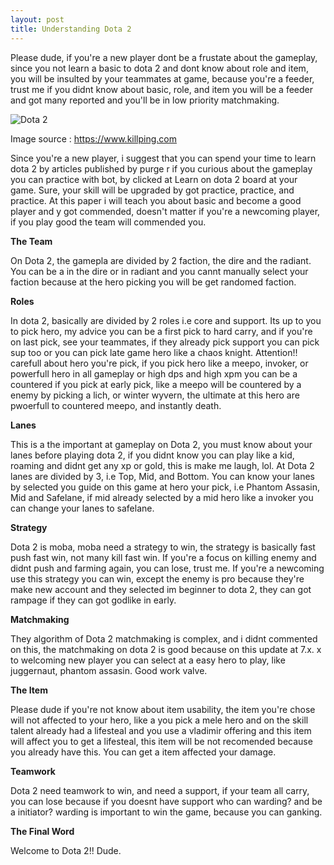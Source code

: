 ```yaml
---
layout: post
title: Understanding Dota 2
---
```


Please dude, if you're a new player dont be a frustate about the gameplay, since you not learn a basic to dota 2 and dont know
about role and item, you will be insulted by your teammates at game, because you're a feeder, trust me if you didnt know about basic,
role, and item you will be a feeder and got many reported and you'll be in low priority matchmaking.

![Dota 2](https://www.killping.com/blog/wp-content/uploads/2015/05/20141223121131a0dz4ak3w8am33jp.jpg)

Image source : https://www.killping.com

Since you're a new player, i suggest that you can spend your time to learn dota 2 by articles published by purge r if you curious about the gameplay you can practice with bot, by clicked at Learn on dota 2 board at your game. Sure, your skill
will be upgraded by got practice, practice, and practice. At this paper i will teach you about basic and become a good player and y
got commended, doesn't matter if you're a newcoming player, if you play good the team will commended you.

**The Team**

On Dota 2, the gamepla are divided by 2 faction, the dire and the radiant. You can be a in the dire or in radiant and you cannt manually
select your faction because at the hero picking you will be get randomed faction.

**Roles**

In dota 2, basically are divided by 2 roles i.e core and support. Its up to you to pick hero, my advice you can be a first pick to
hard carry, and if you're on last pick, see your teammates, if they already pick support you can pick sup too or you can pick late
game hero like a chaos knight. Attention!! carefull about hero you're pick, if you pick hero like a meepo, invoker, or powerfull
hero in all gameplay or high dps and high xpm you can be a countered if you pick at early pick, like a meepo will be countered by a
enemy by picking a lich, or winter wyvern, the ultimate at this hero are pwoerfull to countered meepo, and instantly death.

**Lanes**

This is a the important at gameplay on Dota 2, you must know about your lanes before playing dota 2, if you didnt know you can
play like a kid, roaming and didnt get any xp or gold, this is make me laugh, lol. At Dota 2 lanes are divided by 3, i.e Top, Mid, and
Bottom. You can know your lanes by selected you guide on this game at hero your pick, i.e Phantom Assasin, Mid and Safelane, if mid
already selected by a mid hero like a invoker you can change your lanes to safelane.

**Strategy**

Dota 2 is moba, moba need a strategy to win, the strategy is basically fast push fast win, not many kill fast win. If you're a focus
on killing enemy and didnt push and farming again, you can lose, trust me. If you're a newcoming use this strategy you can win,
except the enemy is pro because they're make new account and they selected im beginner to dota 2, they can got rampage if they can
got godlike in early. 

**Matchmaking**

They algorithm of Dota 2 matchmaking is complex, and i didnt commented on this, the matchmaking on dota 2 is good because on this
update at 7.x. x to welcoming new player you can select at a easy hero to play, like juggernaut, phantom assasin. Good work valve.

**The Item**

Please dude if you're not know about item usability, the item you're chose will not affected to your hero, like a you pick a
mele hero and on the skill talent already had a lifesteal and you use a vladimir offering and this item will affect you to 
get a lifesteal, this item will be not recomended because you already have this. You can get a item affected your damage.

**Teamwork**

Dota 2 need teamwork to win, and need a support, if your team all carry, you can lose because if you doesnt have support who
can warding? and be a initiator? warding is important to win the game, because you can ganking.

**The Final Word**

Welcome to Dota 2!! Dude. 


